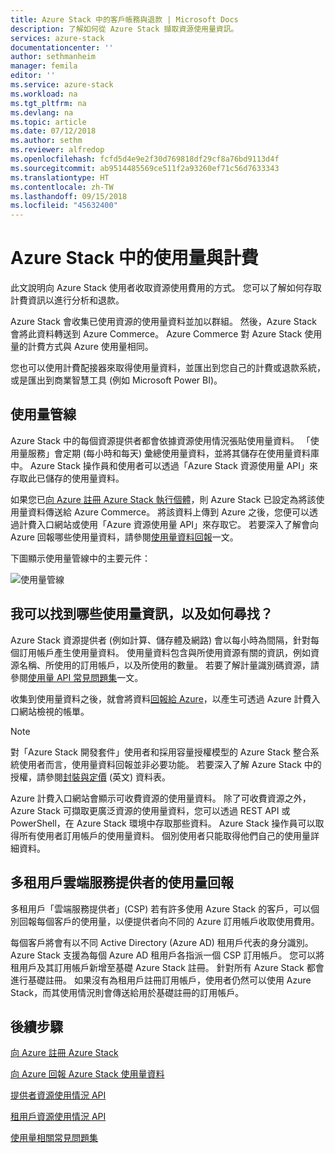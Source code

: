 ```yaml
---
title: Azure Stack 中的客戶帳務與退款 | Microsoft Docs
description: 了解如何從 Azure Stack 擷取資源使用量資訊。
services: azure-stack
documentationcenter: ''
author: sethmanheim
manager: femila
editor: ''
ms.service: azure-stack
ms.workload: na
ms.tgt_pltfrm: na
ms.devlang: na
ms.topic: article
ms.date: 07/12/2018
ms.author: sethm
ms.reviewer: alfredop
ms.openlocfilehash: fcfd5d4e9e2f30d769818df29cf8a76bd9113d4f
ms.sourcegitcommit: ab9514485569ce511f2a93260ef71c56d7633343
ms.translationtype: HT
ms.contentlocale: zh-TW
ms.lasthandoff: 09/15/2018
ms.locfileid: "45632400"
---
```

# <a name="usage-and-billing-in-azure-stack"></a>Azure Stack 中的使用量與計費

此文說明向 Azure Stack 使用者收取資源使用費用的方式。 您可以了解如何存取計費資訊以進行分析和退款。

Azure Stack 會收集已使用資源的使用量資料並加以群組。 然後，Azure Stack 會將此資料轉送到 Azure Commerce。 Azure Commerce 對 Azure Stack 使用量的計費方式與 Azure 使用量相同。

您也可以使用計費配接器來取得使用量資料，並匯出到您自己的計費或退款系統，或是匯出到商業智慧工具 (例如 Microsoft Power BI)。


## <a name="usage-pipeline"></a>使用量管線

Azure Stack 中的每個資源提供者都會依據資源使用情況張貼使用量資料。 「使用量服務」會定期 (每小時和每天) 彙總使用量資料，並將其儲存在使用量資料庫中。 Azure Stack 操作員和使用者可以透過「Azure Stack 資源使用量 API」來存取此已儲存的使用量資料。 

如果您已[向 Azure 註冊 Azure Stack 執行個體](azure-stack-register.md)，則 Azure Stack 已設定為將該使用量資料傳送給 Azure Commerce。 將該資料上傳到 Azure 之後，您便可以透過計費入口網站或使用「Azure 資源使用量 API」來存取它。 若要深入了解會向 Azure 回報哪些使用量資料，請參閱[使用量資料回報](azure-stack-usage-reporting.md)一文。  

下圖顯示使用量管線中的主要元件： 

![使用量管線](media\azure-stack-billing-and-chargeback\usagepipeline.png)

## <a name="what-usage-information-can-i-find-and-how"></a>我可以找到哪些使用量資訊，以及如何尋找？

Azure Stack 資源提供者 (例如計算、儲存體及網路) 會以每小時為間隔，針對每個訂用帳戶產生使用量資料。 使用量資料包含與所使用資源有關的資訊，例如資源名稱、所使用的訂用帳戶，以及所使用的數量。 若要了解計量識別碼資源，請參閱[使用量 API 常見問題集](azure-stack-usage-related-faq.md)一文。

收集到使用量資料之後，就會將資料[回報給 Azure](azure-stack-usage-reporting.md)，以產生可透過 Azure 計費入口網站檢視的帳單。 

> [!NOTE]  
> 對「Azure Stack 開發套件」使用者和採用容量授權模型的 Azure Stack 整合系統使用者而言，使用量資料回報並非必要功能。 若要深入了解 Azure Stack 中的授權，請參閱[封裝與定價](https://azure.microsoft.com/mediahandler/files/resourcefiles/5bc3f30c-cd57-4513-989e-056325eb95e1/Azure-Stack-packaging-and-pricing-datasheet.pdf) \(英文\) 資料表。

Azure 計費入口網站會顯示可收費資源的使用量資料。 除了可收費資源之外，Azure Stack 可擷取更廣泛資源的使用量資料，您可以透過 REST API 或 PowerShell，在 Azure Stack 環境中存取那些資料。 Azure Stack 操作員可以取得所有使用者訂用帳戶的使用量資料。 個別使用者只能取得他們自己的使用量詳細資料。 

## <a name="usage-reporting-for-multitenant-cloud-service-providers"></a>多租用戶雲端服務提供者的使用量回報

多租用戶「雲端服務提供者」(CSP) 若有許多使用 Azure Stack 的客戶，可以個別回報每個客戶的使用量，以便提供者向不同的 Azure 訂用帳戶收取使用費用。 

每個客戶將會有以不同 Active Directory (Azure AD) 租用戶代表的身分識別。 Azure Stack 支援為每個 Azure AD 租用戶各指派一個 CSP 訂用帳戶。 您可以將租用戶及其訂用帳戶新增至基礎 Azure Stack 註冊。 針對所有 Azure Stack 都會進行基礎註冊。 如果沒有為租用戶註冊訂用帳戶，使用者仍然可以使用 Azure Stack，而其使用情況則會傳送給用於基礎註冊的訂用帳戶。 


## <a name="next-steps"></a>後續步驟

[向 Azure 註冊 Azure Stack](azure-stack-registration.md)

[向 Azure 回報 Azure Stack 使用量資料](azure-stack-usage-reporting.md)

[提供者資源使用情況 API](azure-stack-provider-resource-api.md)

[租用戶資源使用情況 API](azure-stack-tenant-resource-usage-api.md)

[使用量相關常見問題集](azure-stack-usage-related-faq.md)